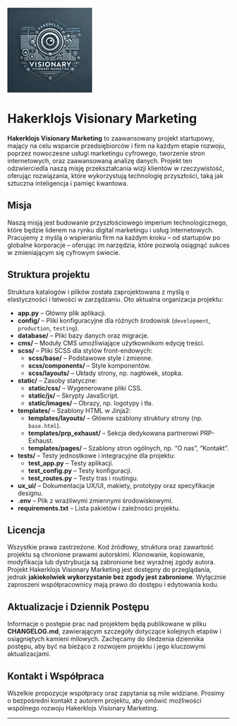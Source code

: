 ![Hakerklojs Visionary Marketing Logo](static/img/logohvm.png)
# Hakerklojs Visionary Marketing

**Hakerklojs Visionary Marketing** to zaawansowany projekt startupowy, mający na celu wsparcie przedsiębiorców i firm na każdym etapie rozwoju, poprzez nowoczesne usługi marketingu cyfrowego, tworzenie stron internetowych, oraz zaawansowaną analizę danych. Projekt ten odzwierciedla naszą misję przekształcania wizji klientów w rzeczywistość, oferując rozwiązania, które wykorzystują technologię przyszłości, taką jak sztuczna inteligencja i pamięć kwantowa.

## Misja

Naszą misją jest budowanie przyszłościowego imperium technologicznego, które będzie liderem na rynku digital marketingu i usług internetowych. Pracujemy z myślą o wspieraniu firm na każdym kroku – od startupów po globalne korporacje – oferując im narzędzia, które pozwolą osiągnąć sukces w zmieniającym się cyfrowym świecie.

## Struktura projektu

Struktura katalogów i plików została zaprojektowana z myślą o elastyczności i łatwości w zarządzaniu. Oto aktualna organizacja projektu:

- **app.py** – Główny plik aplikacji.
- **config/** – Pliki konfiguracyjne dla różnych środowisk (`development`, `production`, `testing`).
- **database/** – Pliki bazy danych oraz migracje.
- **cms/** – Moduły CMS umożliwiające użytkownikom edycję treści.
- **scss/** – Pliki SCSS dla stylów front-endowych:
  - **scss/base/** – Podstawowe style i zmienne.
  - **scss/components/** – Style komponentów.
  - **scss/layouts/** – Układy strony, np. nagłówek, stopka.
- **static/** – Zasoby statyczne:
  - **static/css/** – Wygenerowane pliki CSS.
  - **static/js/** – Skrypty JavaScript.
  - **static/images/** – Obrazy, np. logotypy i tła.
- **templates/** – Szablony HTML w Jinja2:
  - **templates/layouts/** – Główne szablony struktury strony (np. `base.html`).
  - **templates/prp_exhaust/** – Sekcja dedykowana partnerowi PRP-Exhaust.
  - **templates/pages/** – Szablony stron ogólnych, np. “O nas”, “Kontakt”.
- **tests/** – Testy jednostkowe i integracyjne dla projektu:
  - **test_app.py** – Testy aplikacji.
  - **test_config.py** – Testy konfiguracji.
  - **test_routes.py** – Testy tras i routingu.
- **ux_ui/** – Dokumentacja UX/UI, makiety, prototypy oraz specyfikacje designu.
- **.env** – Plik z wrażliwymi zmiennymi środowiskowymi.
- **requirements.txt** – Lista pakietów i zależności projektu.

## Licencja

Wszystkie prawa zastrzeżone. Kod źródłowy, struktura oraz zawartość projektu są chronione prawami autorskimi. Klonowanie, kopiowanie, modyfikacja lub dystrybucja są zabronione bez wyraźnej zgody autora. Projekt Hakerklojs Visionary Marketing jest dostępny do przeglądania, jednak **jakiekolwiek wykorzystanie bez zgody jest zabronione**. Wyłącznie zaproszeni współpracownicy mają prawo do dostępu i edytowania kodu.

## Aktualizacje i Dziennik Postępu

Informacje o postępie prac nad projektem będą publikowane w pliku **CHANGELOG.md**, zawierającym szczegóły dotyczące kolejnych etapów i osiągniętych kamieni milowych. Zachęcamy do śledzenia dziennika postępu, aby być na bieżąco z rozwojem projektu i jego kluczowymi aktualizacjami.

## Kontakt i Współpraca

Wszelkie propozycje współpracy oraz zapytania są mile widziane. Prosimy o bezpośredni kontakt z autorem projektu, aby omówić możliwości wspólnego rozwoju Hakerklojs Visionary Marketing.

---